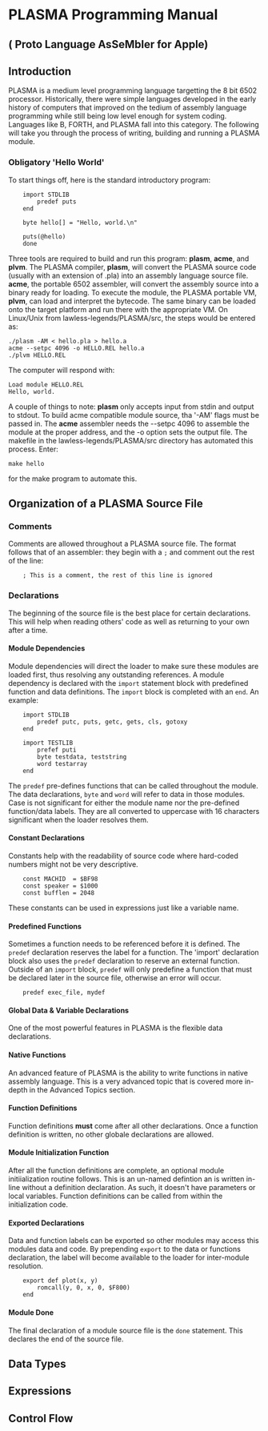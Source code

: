 # PLASMA Programming Manual
## ( Proto Language AsSeMbler for Apple)

## Introduction
PLASMA is a medium level programming language targetting the 8 bit 6502 processor. Historically, there were simple languages developed in the early history of computers that improved on the tedium of assembly language programming while still being low level enough for system coding. Languages like B, FORTH, and PLASMA fall into this category. The following will take you through the process of writing, building and running a PLASMA module.

### Obligatory 'Hello World'
To start things off, here is the standard introductory program:

```
    import STDLIB
        predef puts
    end
    
    byte hello[] = "Hello, world.\n"
    
    puts(@hello)
    done
```

Three tools are required to build and run this program: **plasm**, **acme**, and **plvm**. The PLASMA compiler, **plasm**, will convert the PLASMA source code (usually with an extension of .pla) into an assembly language source file. **acme**, the portable 6502 assembler, will convert the assembly source into a binary ready for loading. To execute the module, the PLASMA portable VM, **plvm**, can load and interpret the bytecode. The same binary can be loaded onto the target platform and run there with the appropriate VM. On Linux/Unix from lawless-legends/PLASMA/src, the steps would be entered as:

```
./plasm -AM < hello.pla > hello.a
acme --setpc 4096 -o HELLO.REL hello.a
./plvm HELLO.REL
```

The computer will respond with:

```
Load module HELLO.REL
Hello, world.
```

A couple of things to note: **plasm** only accepts input from stdin and output to stdout. To build acme compatible module source, tha '-AM' flags must be passed in. The **acme** assembler needs the --setpc 4096 to assemble the module at the proper address, and the -o option sets the output file. The makefile in the lawless-legends/PLASMA/src directory has automated this process. Enter:

```
make hello
```

for the make program to automate this.

## Organization of a PLASMA Source File
### Comments
Comments are allowed throughout a PLASMA source file. The format follows that of an assembler: they begin with a `;` and comment out the rest of the line:

```
    ; This is a comment, the rest of this line is ignored
```

### Declarations
The beginning of the source file is the best place for certain declarations. This will help when reading others' code as well as returning to your own after a time.

#### Module Dependencies
Module dependencies will direct the loader to make sure these modules are loaded first, thus resolving any outstanding references.  A module dependency is declared with the `import` statement block with predefined function and data definitions. The `import` block is completed with an `end`. An example:

```
    import STDLIB
        predef putc, puts, getc, gets, cls, gotoxy
    end

    import TESTLIB
        prefef puti
        byte testdata, teststring
        word testarray
    end
```

The `predef` pre-defines functions that can be called throughout the module.  The data declarations, `byte` and `word` will refer to data in those modules. Case is not significant for either the module name nor the pre-defined function/data labels. They are all converted to uppercase with 16 characters significant when the loader resolves them.

#### Constant Declarations
Constants help with the readability of source code where hard-coded numbers might not be very descriptive.

```
    const MACHID  = $BF98
    const speaker = $1000
    const bufflen = 2048
```

These constants can be used in expressions just like a variable name.

#### Predefined Functions
Sometimes a function needs to be referenced before it is defined. The `predef` declaration reserves the label for a function. The 'import' declaration block also uses the `predef` declaration to reserve an external function. Outside of an `import` block, `predef` will only predefine a function that must be declared later in the source file, otherwise an error will occur.

```
    predef exec_file, mydef
```

#### Global Data & Variable Declarations
One of the most powerful features in PLASMA is the flexible data declarations. 

#### Native Functions
An advanced feature of PLASMA is the ability to write functions in native assembly language. This is a very advanced topic that is covered more in-depth in the Advanced Topics section.

#### Function Definitions
Function definitions **must** come after all other declarations. Once a function definition is written, no other globale declarations are allowed.

#### Module Initialization Function
After all the function definitions are complete, an optional module initiialization routine follows. This is an un-named defintion an is written in-line without a definition declaration. As such, it doesn't have parameters or local variables. Function definitions can be called from within the initialization code.

#### Exported Declarations
Data and function labels can be exported so other modules may access this modules data and code. By prepending `export` to the data or functions declaration, the label will become available to the loader for inter-module resolution.

```
    export def plot(x, y)
        romcall(y, 0, x, 0, $F800)
    end
```

#### Module Done
The final declaration of a module source file is the `done` statement. This declares the end of the source file.

## Data Types

## Expressions

## Control Flow

## 
